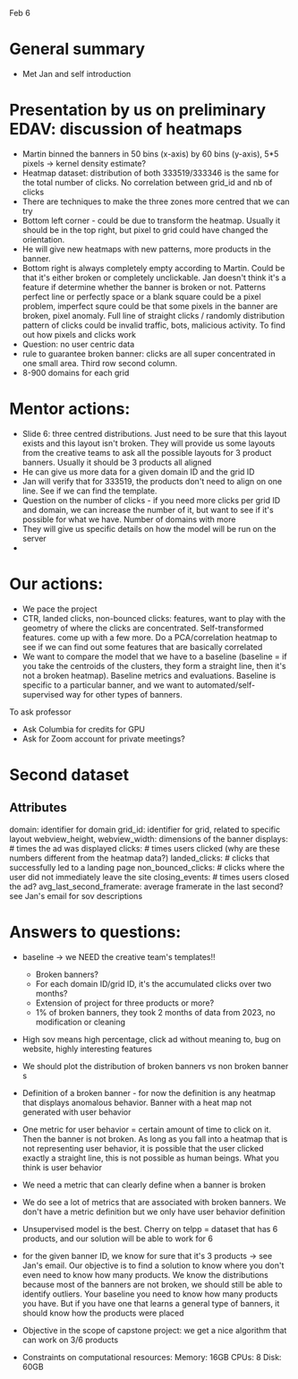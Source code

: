 Feb 6
# General summary
- Met Jan and self introduction
#  Presentation by us on preliminary EDAV: discussion of heatmaps
  - Martin binned the banners in 50 bins (x-axis) by 60 bins (y-axis), 5*5 pixels -> kernel density estimate?
  - Heatmap dataset: distribution of both 333519/333346 is the same for the total number of clicks. No correlation between grid_id and nb of clicks
  - There are techniques to make the three zones more centred that we can try 
  - Bottom left corner - could be due to transform the heatmap. Usually it should be in the top right, but pixel to grid could have changed the orientation.
  - He will give new heatmaps with new patterns, more products in the banner.
  - Bottom right is always completely empty according to Martin. Could be that it's either broken or completely unclickable. Jan doesn't think it's a feature if determine whether the banner is broken or not. Patterns perfect line or perfectly space or a blank square could be a pixel problem, imperfect squre could be that some pixels in the banner are broken, pixel anomaly. Full line of straight clicks / randomly distribution pattern of clicks could be invalid traffic, bots, malicious activity. To find out how pixels and clicks work
  - Question: no user centric data
  - rule to guarantee broken banner: clicks are all super concentrated in one small area. Third row second column. 
  - 8-900 domains for each grid

# Mentor actions:
- Slide 6: three centred distributions. Just need to be sure that this layout exists and this layout isn't broken. They will provide us some layouts from the creative teams to ask all the possible layouts for 3 product banners. Usually it should be 3 products all aligned 
- He can give us more data for a given domain ID and the grid ID 
- Jan will verify that for 333519, the products don't need to align on one line. See if we can find the template.
- Question on the number of clicks - if you need more clicks per grid ID and domain, we can increase the number of it, but want to see if it's possible for what we have. Number of domains with more
- They will give us specific details on how the model will be run on the server
- 
# Our actions:
- We pace the project
- CTR, landed clicks, non-bounced clicks: features, want to play with the geometry of where the clicks are concentrated. Self-transformed features. come up with a few more. Do a PCA/correlation heatmap to see if we can find out some features that are basically correlated 
- We want to compare the model that we have to a baseline (baseline = if you take the centroids of the clusters, they form a straight line, then it's not a broken heatmap). Baseline metrics and evaluations. Baseline is specific to a particular banner, and we want to automated/self-supervised way for other types of banners.

To ask professor
- Ask Columbia for credits for GPU
- Ask for Zoom account for private meetings? 

# Second dataset
## Attributes
domain: identifier for domain
grid_id: identifier for grid, related to specific layout
webview_height, webview_width: dimensions of the banner
displays: # times the ad was displayed
clicks: # times users clicked (why are these numbers different from the heatmap data?)
landed_clicks: # clicks that successfully led to a landing page
non_bounced_clicks: # clicks where the user did not immediately leave the site
closing_events: # times users closed the ad?
avg_last_second_framerate: average framerate in the last second?
see Jan's email for sov descriptions


# Answers to questions:
- baseline -> we NEED the creative team's templates!!
  - Broken banners? 
  - For each domain ID/grid ID, it's the accumulated clicks over two months?
  - Extension of project for three products or more?
  - 1% of broken banners, they took 2 months of data from 2023, no modification or cleaning

- High sov means high percentage, click ad without meaning to, bug on website, highly interesting features 
- We should plot the distribution of broken banners vs non broken banner s
- Definition of a broken banner - for now the definition is any heatmap that displays anomalous behavior. Banner with a heat map not generated with user behavior 
- One metric for user behavior = certain amount of time to click on it. Then the banner is not broken. As long as you fall into a heatmap that is not representing user behavior, it is possible that the user clicked exactly a straight line, this is not possible as human beings. What you think is user behavior
- We need a metric that can clearly define when a banner is broken
- We do see a lot of metrics that are associated with broken banners. We don't have a metric definition but we only have user behavior definition
- Unsupervised model is the best. Cherry on telpp = dataset that has 6 products, and our solution will be able to work for 6
- for the given banner ID, we know for sure that it's 3 products -> see Jan's email. Our objective is to find a solution to know where you don't even need to know how many products. We know the distributions because most of the banners are not broken, we should still be able to identify outliers. Your baseline you need to know how many products you have. But if you have one that learns a general type of banners, it should know how the products were placed
- Objective in the scope of capstone project: we get a nice algorithm that can work on 3/6 products
- Constraints on computational resources: Memory: 16GB
CPUs: 8
Disk: 60GB
